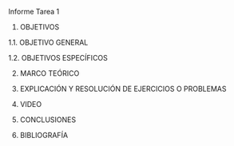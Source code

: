 Informe Tarea 1
1. OBJETIVOS

1.1. OBJETIVO GENERAL

1.2. OBJETIVOS ESPECÍFICOS

2. MARCO TEÓRICO

3. EXPLICACIÓN Y RESOLUCIÓN DE EJERCICIOS O PROBLEMAS

4. VIDEO

5. CONCLUSIONES

6. BIBLIOGRAFÍA
